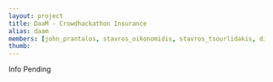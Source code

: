 ```yaml
---
layout: project
title: DaaM - Crowdhackathon Insurance
alias: daam
members: [john_prantalos, stavros_oikonomidis, stavros_tsourlidakis, dimitris_bampakos]
thumb:
---
```

Info Pending
